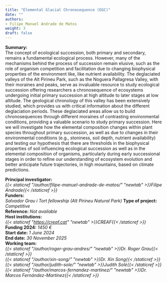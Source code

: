 ```yaml
---
title: "Elemental Glacial Chronosequence (EGC)"
date: ""
authors:
- Filipe Manuel Andrade de Matos
weight: 3
draft: false
---
```


**Summary:**<br />
 The concept of ecological succession, both primary and secondary, remains a fundamental ecological process. However, many of the mechanisms behind the process of succession remain elusive, such as the role of organism competition and facilitation due to changing biophysical properties of the environment like, like nutrient availability. The deglaciated valleys of the Alt Pirineu Park, such as the Noguera Pallagresa Valley, with their moraines and peaks, serve as invaluable resource to study ecological succession offering researchers a chronosequence of ecosystems undergoing initial primary succession at high altitude to later stages at low altitude. The geological chronology of this valley has been extensively studied, which provides us with critical information about the different deglaciation periods. These deglaciated areas allow us to build chronosequences through different moraines of contrasting environmental conditions, providing a valuable scenario to study primary succession. Here we will investigate how the elemental composition changes within plant species throughout primary succession, as well as due to changes in their environmental conditions (e.g., stoniness, soil depth, nutrient availability) and testing our hypothesis that there are thresholds in the biophysical properties of soil influencing ecological succession as well as in the elemental composition of organisms, particularly during early successional stages in order to  refine our understanding of ecosystem evolution and better anticipate future trajectories, in high mountains, based on climate predictions.<br />


**Principal investigator:**<br />
*{{< staticref "/author/filipe-manuel-andrade-de-matos/" "newtab" >}}Filipe Andrade{{< /staticref >}}*<br />
**Funders:** <br />
*Salvador Grau i Tort fellowship (Alt Pirineu Natural Park)*
**Type of project:** *Competitive*<br />
**Reference:** *Not available* <br />
**Host institutions:** <br />
*{{< staticref "https://creaf.cat" "newtab" >}}CREAF{{< /staticref >}}*<br />
**Funding 2024:** *1450 €*<br />
**Start date:** *1 June 2024*<br />
**End date:** *30 November 2025*<br />
**Working team:**<br />
*{{< staticref "/author/roger-grau-andres/" "newtab" >}}Dr. Roger Grau{{< /staticref >}}*<br />
*{{< staticref "/author/xin-song/" "newtab" >}}Dr. Xin Song{{< /staticref >}}*<br />
*{{< staticref "/author/judith-sole/" "newtab" >}}Judith Solé{{< /staticref >}}*<br />
*{{< staticref "/author/marcos-fernandez-martinez/" "newtab" >}}Dr. Marcos Fernández-Martínez{{< /staticref >}}*<br />